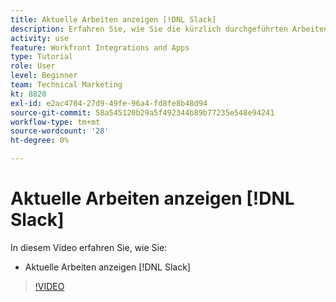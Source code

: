 ```yaml
---
title: Aktuelle Arbeiten anzeigen [!DNL Slack]
description: Erfahren Sie, wie Sie die kürzlich durchgeführten Arbeiten im Slack ansehen können.
activity: use
feature: Workfront Integrations and Apps
type: Tutorial
role: User
level: Beginner
team: Technical Marketing
kt: 8820
exl-id: e2ac4704-27d9-49fe-96a4-fd8fe8b48d94
source-git-commit: 58a545120b29a5f492344b89b77235e548e94241
workflow-type: tm+mt
source-wordcount: '28'
ht-degree: 0%

---
```


# Aktuelle Arbeiten anzeigen [!DNL Slack]

In diesem Video erfahren Sie, wie Sie:

* Aktuelle Arbeiten anzeigen [!DNL Slack]

>[!VIDEO](https://video.tv.adobe.com/v/335120/?quality=12)
